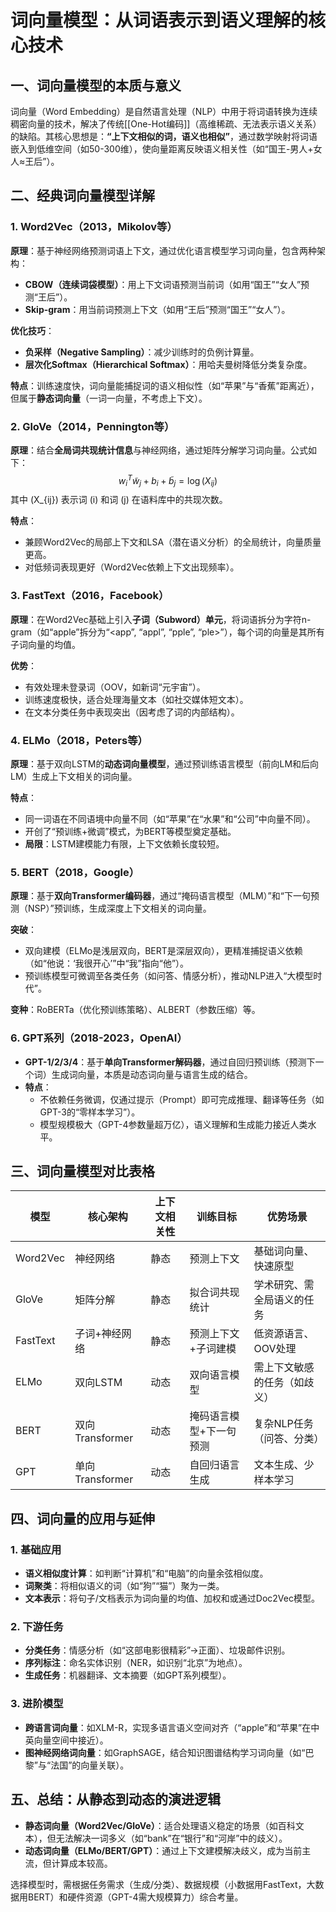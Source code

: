 
# 词向量模型：从词语表示到语义理解的核心技术

## 一、词向量模型的本质与意义

词向量（Word Embedding）是自然语言处理（NLP）中用于将词语转换为连续稠密向量的技术，解决了传统[[One-Hot编码]]（高维稀疏、无法表示语义关系）的缺陷。其核心思想是：**“上下文相似的词，语义也相似”**，通过数学映射将词语嵌入到低维空间（如50-300维），使向量距离反映语义相关性（如“国王-男人+女人≈王后”）。

## 二、经典词向量模型详解

### 1. Word2Vec（2013，Mikolov等）
**原理**：基于神经网络预测词语上下文，通过优化语言模型学习词向量，包含两种架构：
- **CBOW（连续词袋模型）**：用上下文词语预测当前词（如用“国王”“女人”预测“王后”）。
- **Skip-gram**：用当前词预测上下文（如用“王后”预测“国王”“女人”）。

**优化技巧**：
- **负采样（Negative Sampling）**：减少训练时的负例计算量。
- **层次化Softmax（Hierarchical Softmax）**：用哈夫曼树降低分类复杂度。

**特点**：训练速度快，词向量能捕捉词的语义相似性（如“苹果”与“香蕉”距离近），但属于**静态词向量**（一词一向量，不考虑上下文）。

### 2. GloVe（2014，Pennington等）
**原理**：结合**全局词共现统计信息**与神经网络，通过矩阵分解学习词向量。公式如下：
$$
w_i^T \tilde{w}_j + b_i + \tilde{b}_j = \log(X_{ij})
$$
其中 \(X_{ij}\) 表示词 \(i\) 和词 \(j\) 在语料库中的共现次数。

**特点**：
- 兼顾Word2Vec的局部上下文和LSA（潜在语义分析）的全局统计，向量质量更高。
- 对低频词表现更好（Word2Vec依赖上下文出现频率）。

### 3. FastText（2016，Facebook）
**原理**：在Word2Vec基础上引入**子词（Subword）单元**，将词语拆分为字符n-gram（如“apple”拆分为“<app”, “appl”, “pple”, “ple>”），每个词的向量是其所有子词向量的均值。

**优势**：
- 有效处理未登录词（OOV，如新词“元宇宙”）。
- 训练速度极快，适合处理海量文本（如社交媒体短文本）。
- 在文本分类任务中表现突出（因考虑了词的内部结构）。

### 4. ELMo（2018，Peters等）
**原理**：基于双向LSTM的**动态词向量模型**，通过预训练语言模型（前向LM和后向LM）生成上下文相关的词向量。

**特点**：
- 同一词语在不同语境中向量不同（如“苹果”在“水果”和“公司”中向量不同）。
- 开创了“预训练+微调”模式，为BERT等模型奠定基础。
- **局限**：LSTM建模能力有限，上下文依赖长度较短。

### 5. BERT（2018，Google）
**原理**：基于**双向Transformer编码器**，通过“掩码语言模型（MLM）”和“下一句预测（NSP）”预训练，生成深度上下文相关的词向量。

**突破**：
- 双向建模（ELMo是浅层双向，BERT是深层双向），更精准捕捉语义依赖（如“他说：‘我很开心’”中“我”指向“他”）。
- 预训练模型可微调至各类任务（如问答、情感分析），推动NLP进入“大模型时代”。

**变种**：RoBERTa（优化预训练策略）、ALBERT（参数压缩）等。

### 6. GPT系列（2018-2023，OpenAI）
- **GPT-1/2/3/4**：基于**单向Transformer解码器**，通过自回归预训练（预测下一个词）生成词向量，本质是动态词向量与语言生成的结合。
- **特点**：
  - 不依赖任务微调，仅通过提示（Prompt）即可完成推理、翻译等任务（如GPT-3的“零样本学习”）。
  - 模型规模极大（GPT-4参数量超万亿），语义理解和生成能力接近人类水平。

## 三、词向量模型对比表格

| 模型         | 核心架构       | 上下文相关性 | 训练目标               | 优势场景                     |
|--------------|----------------|--------------|------------------------|------------------------------|
| Word2Vec     | 神经网络       | 静态         | 预测上下文             | 基础词向量、快速原型         |
| GloVe        | 矩阵分解       | 静态         | 拟合词共现统计         | 学术研究、需全局语义的任务   |
| FastText     | 子词+神经网络  | 静态         | 预测上下文+子词建模    | 低资源语言、OOV处理         |
| ELMo         | 双向LSTM       | 动态         | 双向语言模型           | 需上下文敏感的任务（如歧义） |
| BERT         | 双向Transformer| 动态         | 掩码语言模型+下一句预测| 复杂NLP任务（问答、分类）   |
| GPT          | 单向Transformer| 动态         | 自回归语言生成         | 文本生成、少样本学习         |

## 四、词向量的应用与延伸

### 1. 基础应用
- **语义相似度计算**：如判断“计算机”和“电脑”的向量余弦相似度。
- **词聚类**：将相似语义的词（如“狗”“猫”）聚为一类。
- **文本表示**：将句子/文档表示为词向量的均值、加权和或通过Doc2Vec模型。

### 2. 下游任务
- **分类任务**：情感分析（如“这部电影很精彩”→正面）、垃圾邮件识别。
- **序列标注**：命名实体识别（NER，如识别“北京”为地点）。
- **生成任务**：机器翻译、文本摘要（如GPT系列模型）。

### 3. 进阶模型
- **跨语言词向量**：如XLM-R，实现多语言语义空间对齐（“apple”和“苹果”在中英向量空间中接近）。
- **图神经网络词向量**：如GraphSAGE，结合知识图谱结构学习词向量（如“巴黎”与“法国”的向量关联）。

## 五、总结：从静态到动态的演进逻辑

- **静态词向量（Word2Vec/GloVe）**：适合处理语义稳定的场景（如百科文本），但无法解决一词多义（如“bank”在“银行”和“河岸”中的歧义）。
- **动态词向量（ELMo/BERT/GPT）**：通过上下文建模解决歧义，成为当前主流，但计算成本较高。

选择模型时，需根据任务需求（生成/分类）、数据规模（小数据用FastText，大数据用BERT）和硬件资源（GPT-4需大规模算力）综合考量。

